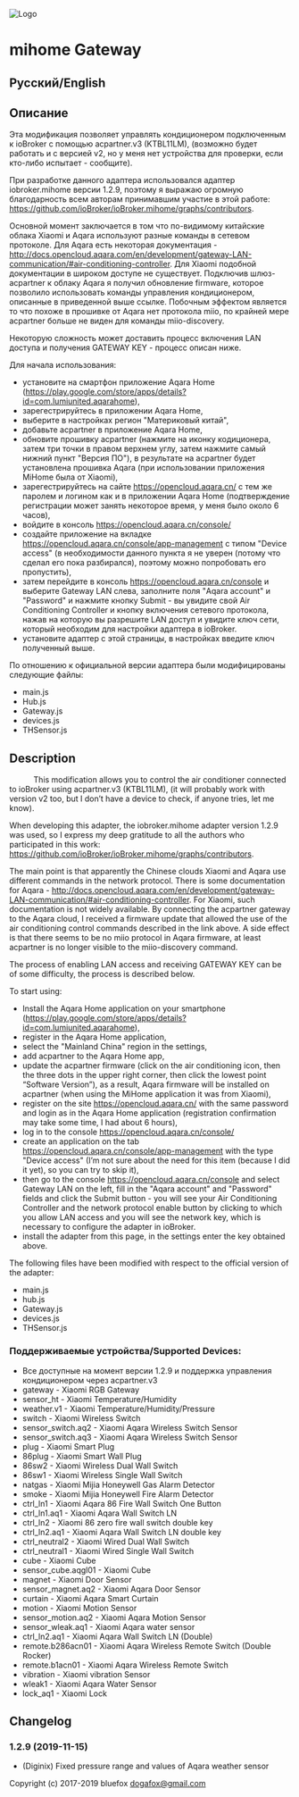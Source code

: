 ![Logo](admin/mihome.png)
# mihome Gateway

## Русский/English

## Описание
        
  Эта модификация  позволяет управлять кондиционером подключенным к ioBroker с помощью acpartner.v3 (KTBL11LM), (возможно будет работать и с версией v2, но у меня нет устройства для проверки, если кто-либо испытает - сообщите).
  
  При разработке данного адаптера использовался адаптер iobroker.mihome версии 1.2.9, поэтому я выражаю огромную благодарность всем авторам принимавшим участие в этой работе: https://github.com/ioBroker/ioBroker.mihome/graphs/contributors.
  
  Основной момент заключается в том что по-видимому китайские облака Xiaomi и Aqara используют разные команды в сетевом протоколе. Для Aqara есть некоторая документация - http://docs.opencloud.aqara.com/en/development/gateway-LAN-communication/#air-conditioning-controller. Для Xiaomi подобной документации в широком доступе не существует. Подключив шлюз-acpartner к облаку Aqara я получил обновление firmware, которое позволило использовать команды управления кондиционером, описанные в приведенной выше ссылке. Побочным эффектом является то что похоже в прошивке от Aqara нет протокола miio, по крайней мере acpartner больше не виден для команды miio-discovery.
  
  Некоторую сложность может доставить процесс включения LAN доступа и получения GATEWAY KEY - процесс описан ниже.
  
  Для начала использования:
  - установите на смартфон приложение Aqara Home (https://play.google.com/store/apps/details?id=com.lumiunited.aqarahome),
  - зарегестрируйтесь в приложении Aqara Home,
  - выберите в настройках регион "Материковый китай",
  - добавьте acpartner в приложение Aqara Home,
  - обновите прошивку acpartner (нажмите на иконку кодиционера, затем три точки в правом верхнем углу, затем нажмите самый нижний пункт     "Версия ПО"), в результате на acpartner будет установлена прошивка Aqara (при использовании приложения MiHome была от Xiaomi),
  - зарегестрируйтесь на сайте https://opencloud.aqara.cn/ с тем же паролем и логином как и в приложении Aqara Home (подтверждение     регистрации может занять некоторое время, у меня было около 6 часов),
  - войдите в консоль https://opencloud.aqara.cn/console/
  - создайте приложение на вкладке https://opencloud.aqara.cn/console/app-management с типом "Device access" (в необходимости данного пункта я не уверен (потому что сделал его пока разбирался), поэтому можно попробовать его пропустить),
  - затем перейдите в консоль https://opencloud.aqara.cn/console и выберите Gateway LAN слева, заполните поля "Aqara account" и "Password" и нажмите кнопку Submit - вы увидите свой Air Conditioning Controller и кнопку включения сетевого протокола, нажав на которую вы разрешите LAN доступ и увидите ключ сети, который необходим для настройки адаптера в ioBroker.
  - установите адаптер с этой страницы, в настройках введите ключ полученный выше.  
  
  По отношению к официальной версии адаптера были модифицированы следующие файлы:
  - main.js
  - Hub.js
  - Gateway.js
  - devices.js
  - THSensor.js  

## Description
        
  This modification allows you to control the air conditioner connected to ioBroker using acpartner.v3 (KTBL11LM), (it will probably work with version v2 too, but I don’t have a device to check, if anyone tries, let me know).
  
  When developing this adapter, the iobroker.mihome adapter version 1.2.9 was used, so I express my deep gratitude to all the authors who participated in this work: https://github.com/ioBroker/ioBroker.mihome/graphs/contributors.
  
  The main point is that apparently the Chinese clouds Xiaomi and Aqara use different commands in the network protocol. There is some documentation for Aqara - http://docs.opencloud.aqara.com/en/development/gateway-LAN-communication/#air-conditioning-controller. For Xiaomi, such documentation is not widely available. By connecting the acpartner gateway to the Aqara cloud, I received a firmware update that allowed the use of the air conditioning control commands described in the link above. A side effect is that there seems to be no miio protocol in Aqara firmware, at least acpartner is no longer visible to the miio-discovery command.
  
  The process of enabling LAN access and receiving GATEWAY KEY can be of some difficulty, the process is described below.
  
  To start using:
  - Install the Aqara Home application on your smartphone (https://play.google.com/store/apps/details?id=com.lumiunited.aqarahome),
  - register in the Aqara Home application,
  - select the "Mainland China" region in the settings,
  - add acpartner to the Aqara Home app,
  - update the acpartner firmware (click on the air conditioning icon, then the three dots in the upper right corner, then click the lowest point “Software Version”), as a result, Aqara firmware will be installed on acpartner (when using the MiHome application it was from Xiaomi),
  - register on the site https://opencloud.aqara.cn/ with the same password and login as in the Aqara Home application (registration confirmation may take some time, I had about 6 hours),
  - log in to the console https://opencloud.aqara.cn/console/
  - create an application on the tab https://opencloud.aqara.cn/console/app-management with the type "Device access" (I’m not sure about the need for this item (because I did it yet), so you can try to skip it),
  - then go to the console https://opencloud.aqara.cn/console and select Gateway LAN on the left, fill in the "Aqara account" and "Password" fields and click the Submit button - you will see your Air Conditioning Controller and the network protocol enable button by clicking to which you allow LAN access and you will see the network key, which is necessary to configure the adapter in ioBroker.
  - install the adapter from this page, in the settings enter the key obtained above.
  
  The following files have been modified with respect to the official version of the adapter:
  - main.js
  - hub.js
  - Gateway.js
  - devices.js
  - THSensor.js


### Поддерживаемые устройства/Supported Devices:
- Все доступные на момент версии 1.2.9 и поддержка управления кондиционером через acpartner.v3
- gateway -           Xiaomi RGB Gateway
- sensor_ht -         Xiaomi Temperature/Humidity
- weather.v1 -        Xiaomi Temperature/Humidity/Pressure
- switch -            Xiaomi Wireless Switch
- sensor_switch.aq2 - Xiaomi Aqara Wireless Switch Sensor
- sensor_switch.aq3 - Xiaomi Aqara Wireless Switch Sensor
- plug -              Xiaomi Smart Plug
- 86plug -            Xiaomi Smart Wall Plug
- 86sw2 -             Xiaomi Wireless Dual Wall Switch
- 86sw1 -             Xiaomi Wireless Single Wall Switch
- natgas -            Xiaomi Mijia Honeywell Gas Alarm Detector
- smoke -             Xiaomi Mijia Honeywell Fire Alarm Detector
- ctrl_ln1 -          Xiaomi Aqara 86 Fire Wall Switch One Button
- ctrl_ln1.aq1 -      Xiaomi Aqara Wall Switch LN
- ctrl_ln2 -          Xiaomi 86 zero fire wall switch double key
- ctrl_ln2.aq1 -      Xiaomi Aqara Wall Switch LN double key
- ctrl_neutral2 -     Xiaomi Wired Dual Wall Switch
- ctrl_neutral1 -     Xiaomi Wired Single Wall Switch
- cube -              Xiaomi Cube
- sensor_cube.aqgl01 - Xiaomi Cube
- magnet -            Xiaomi Door Sensor
- sensor_magnet.aq2 - Xiaomi Aqara Door Sensor
- curtain -           Xiaomi Aqara Smart Curtain
- motion -            Xiaomi Motion Sensor
- sensor_motion.aq2 - Xiaomi Aqara Motion Sensor
- sensor_wleak.aq1 -  Xiaomi Aqara water sensor
- ctrl_ln2.aq1 -      Xiaomi Aqara Wall Switch LN (Double)
- remote.b286acn01 -  Xiaomi Aqara Wireless Remote Switch (Double Rocker)
- remote.b1acn01 -    Xiaomi Aqara Wireless Remote Switch
- vibration -         Xiaomi vibration Sensor
- wleak1 -            Xiaomi Aqara Water Sensor
- lock_aq1 -          Xiaomi Lock

## Changelog
### 1.2.9 (2019-11-15)
* (Diginix) Fixed pressure range and values of Aqara weather sensor


Copyright (c) 2017-2019 bluefox <dogafox@gmail.com>
